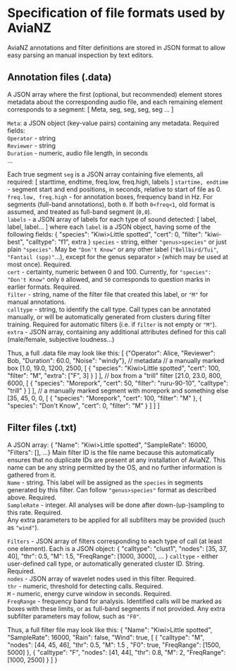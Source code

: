 # Specification of file formats used by AviaNZ

AviaNZ annotations and filter definitions are stored in JSON format to allow easy parsing an manual inspection by text editors.

## Annotation files (.data)
A JSON array where the first (optional, but recommended) element stores metadata about the corresponding audio file, and each remaining element corresponds to a segment:
    [ Meta, seg, seg, seg, seg ... ]

`Meta`: a JSON object (key-value pairs) containing any metadata. Required fields:  
`Operator` - string  
`Reviewer` - string  
`Duration` - numeric, audio file length, in seconds  
...

Each true segment `seg` is a JSON array containing five elements, all required:
    [ starttime, endtime, freq.low, freq.high, labels ]
`startime, endtime` - segment start and end positions, in seconds, relative to start of file as 0.  
`freq.low, freq.high` - for annotation boxes, frequency band in Hz. For segments (full-band annotations), both `0`. If both `0<freq<1`, old format is assumed, and treated as full-band segment (`0,0`).  
`labels` - a JSON array of labels for each type of sound detected:
    [ label, label, label... ]
where each `label` is a JSON object, having some of the following fields:
    { "species": "Kiwi>Little spotted", "cert": 0, "filter": "kiwi-best", "calltype": "f1", extra }
`species` - string, either `"genus>species"` or just plain `"species"`. May be `"Don't Know"` or any other label (`"Bellbird/Tui"`, `"Fantail (spp)"`...), except for the genus separator `>` (which may be used at most once). Required.  
`cert` - certainty, numeric between 0 and 100. Currently, for `"species": "Don't Know"` only `0` allowed, and `50` corresponds to question marks in earlier formats. Required.  
`filter` - string, name of the filter file that created this label, or `"M"` for manual annotations.  
`calltype` - string, to identify the call type. Call types can be annotated manually, or will be automatically generated from clusters during filter training. Required for automatic filters (i.e. if `filter` is not empty or `"M"`).
`extra` - JSON array, containing any additional attributes defined for this call (male/female, subjective loudness...)  

Thus, a full .data file may look like this:
    [ {"Operator": Alice, "Reviewer": Bob, "Duration": 60.0, "Noise": "windy"},    // metadata
      // a manually marked box
      [1.0, 19.0, 1200, 2500,
        [
          { "species": "Kiwi>Little spotted", "cert": 100, "filter": "M", "extra": ["F", 3] }
        ]
      ],
      // box from a "trill" filter
      [21.0, 23.0, 800, 6000,
        [
          { "species": "Morepork", "cert": 50, "filter": "ruru-90-10", "calltype": "trill" }
        ]
      ],
      // a manually marked segment with morepork and something else
      [35, 45, 0, 0,
        [
          { "species": "Morepork", "cert": 100, "filter": "M" },
          { "species": "Don't Know", "cert": 0, "filter": "M" }
        ]
      ]
    ]


## Filter files (.txt)

A JSON array:
    { "Name": "Kiwi>Little spotted", "SampleRate": 16000, "Filters": [], ...}
Main filter ID is the file name because this automatically ensures that no duplicate IDs are present at any installation of AviaNZ. This name can be any string permitted by the OS, and no further information is gathered from it.  
`Name` - string. This label will be assigned as the `species` in segments generated by this filter. Can follow `"genus>species"` format as described above. Required.  
`SampleRate` - integer. All analyses will be done after down-(up-)sampling to this rate. Required.  
Any extra parameters to be applied for all subfilters may be provided (such as `"wind"`).

`Filters` - JSON array of filters corresponding to each type of call (at least one element). Each is a JSON object:
    { "calltype": "clust1", "nodes": [35, 37, 40], "thr": 0.5, "M": 1.5, "FreqRange": [1000, 3000], ... }
`calltype` - either user-defined call type, or automatically generated cluster ID. String. Required.  
`nodes` - JSON array of wavelet nodes used in this filter. Required.  
`thr` - numeric, threshold for detecting calls. Required.  
`M` - numeric, energy curve window in seconds. Required.  
`FreqRange` - frequency band for analysis. Identified calls will be marked as boxes with these limits, or as full-band segments if not provided.
Any extra subfilter parameters may follow, such as `"F0"`.

Thus, a full filter file may look like this:
    { "Name": "Kiwi>Little spotted", "SampleRate": 16000, "Rain": false, "Wind": true,
      [
        { "calltype": "M", "nodes": [44, 45, 46], "thr": 0.5, "M": 1.5 , "F0": true, "FreqRange": [1500, 5000] },
        { "calltype": "F", "nodes": [41, 44], "thr": 0.8, "M": 2, "FreqRange": [1000, 2500] }
      ]
    }


